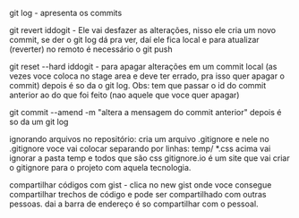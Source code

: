git log - apresenta os commits

git revert iddogit - Ele vai desfazer as alterações, nisso ele cria um novo commit, se der o git log dá pra ver, daí ele fica local e para atualizar (reverter) no remoto é necessário o git push

git reset --hard iddogit  - para apagar alterações em um commit local (as vezes voce coloca no stage area e deve ter errado, pra isso quer apagar o commit) depois é so da o git log. Obs: tem que passar o id do commit anterior ao do que foi feito (nao aquele que voce quer apagar)

git commit --amend -m "altera a mensagem do commit anterior"
depois é so da um git log

ignorando arquivos no repositório: cria um arquivo .gitignore e nele no .gitignore voce vai colocar separando por linhas:
temp/
*.css
acima vai ignorar a pasta temp e todos que são css
gitignore.io é um site que vai criar o gitignore para o projeto com aquela tecnologia.

compartilhar códigos com gist - clica no new gist onde voce consegue compartilhar trechos de código e pode ser compartilhado com outras pessoas. dai a barra de endereço é so compartilhar com o pessoal.